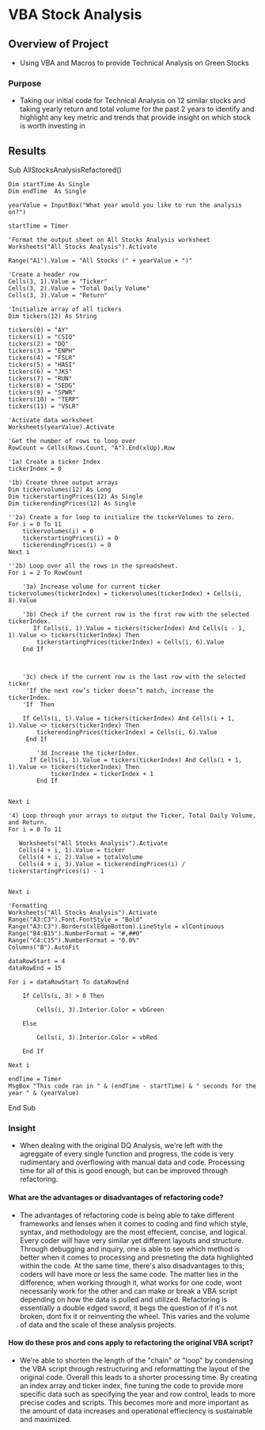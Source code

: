 # VBA Stock Analysis

## Overview of Project
* Using VBA and Macros to provide Technical Analysis on Green Stocks 

### Purpose
* Taking our initial code for Technical Analysis on 12 similar stocks and taking yearly return and total volume for the past 2 years to identify and highlight any key metric and trends that provide insight on which stock is worth investing in

## Results
Sub AllStocksAnalysisRefactored()

    Dim startTime As Single
    Dim endTime  As Single

    yearValue = InputBox("What year would you like to run the analysis on?")

    startTime = Timer
    
    'Format the output sheet on All Stocks Analysis worksheet
    Worksheets("All Stocks Analysis").Activate
    
    Range("A1").Value = "All Stocks (" + yearValue + ")"
    
    'Create a header row
    Cells(3, 1).Value = "Ticker"
    Cells(3, 2).Value = "Total Daily Volume"
    Cells(3, 3).Value = "Return"

    'Initialize array of all tickers
    Dim tickers(12) As String
    
    tickers(0) = "AY"
    tickers(1) = "CSIQ"
    tickers(2) = "DQ"
    tickers(3) = "ENPH"
    tickers(4) = "FSLR"
    tickers(5) = "HASI"
    tickers(6) = "JKS"
    tickers(7) = "RUN"
    tickers(8) = "SEDG"
    tickers(9) = "SPWR"
    tickers(10) = "TERP"
    tickers(11) = "VSLR"
    
    'Activate data worksheet
    Worksheets(yearValue).Activate
    
    'Get the number of rows to loop over
    RowCount = Cells(Rows.Count, "A").End(xlUp).Row
    
    '1a) Create a ticker Index
    tickerIndex = 0

    '1b) Create three output arrays
    Dim tickervolumes(12) As Long
    Dim tickerstartingPrices(12) As Single
    Dim tickerendingPrices(12) As Single
    
    ''2a) Create a for loop to initialize the tickerVolumes to zero.
    For i = 0 To 11
        tickervolumes(i) = 0
        tickerstartingPrices(i) = 0
        tickerendingPrices(i) = 0
    Next i
        
    ''2b) Loop over all the rows in the spreadsheet.
    For i = 2 To RowCount
    
        '3a) Increase volume for current ticker
    tickervolumes(tickerIndex) = tickervolumes(tickerIndex) + Cells(i, 8).Value
        
        '3b) Check if the current row is the first row with the selected tickerIndex.
           If Cells(i, 1).Value = tickers(tickerIndex) And Cells(i - 1, 1).Value <> tickers(tickerIndex) Then
            tickerstartingPrices(tickerIndex) = Cells(i, 6).Value
        End If
            
            
        
        '3c) check if the current row is the last row with the selected ticker
         'If the next row’s ticker doesn’t match, increase the tickerIndex.
        'If  Then
            
        If Cells(i, 1).Value = tickers(tickerIndex) And Cells(i + 1, 1).Value <> tickers(tickerIndex) Then
            tickerendingPrices(tickerIndex) = Cells(i, 6).Value
         End If

            '3d Increase the tickerIndex.
          If Cells(i, 1).Value = tickers(tickerIndex) And Cells(i + 1, 1).Value <> tickers(tickerIndex) Then
                tickerIndex = tickerIndex + 1
            End If
         
    
    Next i
    
    '4) Loop through your arrays to output the Ticker, Total Daily Volume, and Return.
    For i = 0 To 11
        
       Worksheets("All Stocks Analysis").Activate
       Cells(4 + i, 1).Value = ticker
       Cells(4 + i, 2).Value = totalVolume
       Cells(4 + i, 3).Value = tickerendingPrices(i) / tickerstartingPrices(i) - 1
        
        
    Next i
    
    'Formatting
    Worksheets("All Stocks Analysis").Activate
    Range("A3:C3").Font.FontStyle = "Bold"
    Range("A3:C3").Borders(xlEdgeBottom).LineStyle = xlContinuous
    Range("B4:B15").NumberFormat = "#,##0"
    Range("C4:C15").NumberFormat = "0.0%"
    Columns("B").AutoFit

    dataRowStart = 4
    dataRowEnd = 15

    For i = dataRowStart To dataRowEnd
        
        If Cells(i, 3) > 0 Then
            
            Cells(i, 3).Interior.Color = vbGreen
            
        Else
        
            Cells(i, 3).Interior.Color = vbRed
            
        End If
        
    Next i
 
    endTime = Timer
    MsgBox "This code ran in " & (endTime - startTime) & " seconds for the year " & (yearValue)

End Sub

### Insight
* When dealing with the original DQ Analysis, we're left with the agreggate of every single function and progress, the code is very rudimentary and overflowing with manual data and code. Processing time for all of this is good enough, but can be improved through refactoring. 

#### What are the advantages or disadvantages of refactoring code?
* The advantages of refactoring code is being able to take different frameworks and lenses when it comes to coding and find which style, syntax, and methodology are the most effecient, concise, and logical. Every coder will have very similar yet different layouts and structure. Through debugging and inquiry, one is able to see which method is better when it comes to processing and presneting the data highlighted within the code. At the same time, there's also disadvantages to this; coders will have more or less the same code. The matter lies in the difference, when working through it, what works for one code, wont necessarily work for the other and can make or break a VBA script depending on how the data is pulled and utilized. Refactoring is essentially a double edged sword, it begs the question of if it's not broken, dont fix it or reinventing the wheel. This varies and the volume of data and the scale of these analysis projects.
#### How do these pros and cons apply to refactoring the original VBA script?
*  We're able to shorten the length of the "chain" or "loop" by condensing the VBA script through restructuring and reformatting the layout of the original code. Overall this leads to a shorter processing time. By creating an index array and ticker index, fine tuning the code to provide more specific data such as specifying the year and row control, leads to more precise codes and scripts. This becomes more and more important as the amount of data increases and operational effieciency is sustainable and maximized. 


